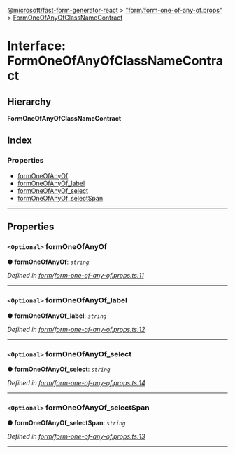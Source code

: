 [@microsoft/fast-form-generator-react](../README.md) > ["form/form-one-of-any-of.props"](../modules/_form_form_one_of_any_of_props_.md) > [FormOneOfAnyOfClassNameContract](../interfaces/_form_form_one_of_any_of_props_.formoneofanyofclassnamecontract.md)

# Interface: FormOneOfAnyOfClassNameContract

## Hierarchy

**FormOneOfAnyOfClassNameContract**

## Index

### Properties

* [formOneOfAnyOf](_form_form_one_of_any_of_props_.formoneofanyofclassnamecontract.md#formoneofanyof)
* [formOneOfAnyOf_label](_form_form_one_of_any_of_props_.formoneofanyofclassnamecontract.md#formoneofanyof_label)
* [formOneOfAnyOf_select](_form_form_one_of_any_of_props_.formoneofanyofclassnamecontract.md#formoneofanyof_select)
* [formOneOfAnyOf_selectSpan](_form_form_one_of_any_of_props_.formoneofanyofclassnamecontract.md#formoneofanyof_selectspan)

---

## Properties

<a id="formoneofanyof"></a>

### `<Optional>` formOneOfAnyOf

**● formOneOfAnyOf**: *`string`*

*Defined in [form/form-one-of-any-of.props.ts:11](https://github.com/Microsoft/fast-dna/blob/164dd3ca/packages/fast-form-generator-react/src/form/form-one-of-any-of.props.ts#L11)*

___
<a id="formoneofanyof_label"></a>

### `<Optional>` formOneOfAnyOf_label

**● formOneOfAnyOf_label**: *`string`*

*Defined in [form/form-one-of-any-of.props.ts:12](https://github.com/Microsoft/fast-dna/blob/164dd3ca/packages/fast-form-generator-react/src/form/form-one-of-any-of.props.ts#L12)*

___
<a id="formoneofanyof_select"></a>

### `<Optional>` formOneOfAnyOf_select

**● formOneOfAnyOf_select**: *`string`*

*Defined in [form/form-one-of-any-of.props.ts:14](https://github.com/Microsoft/fast-dna/blob/164dd3ca/packages/fast-form-generator-react/src/form/form-one-of-any-of.props.ts#L14)*

___
<a id="formoneofanyof_selectspan"></a>

### `<Optional>` formOneOfAnyOf_selectSpan

**● formOneOfAnyOf_selectSpan**: *`string`*

*Defined in [form/form-one-of-any-of.props.ts:13](https://github.com/Microsoft/fast-dna/blob/164dd3ca/packages/fast-form-generator-react/src/form/form-one-of-any-of.props.ts#L13)*

___

